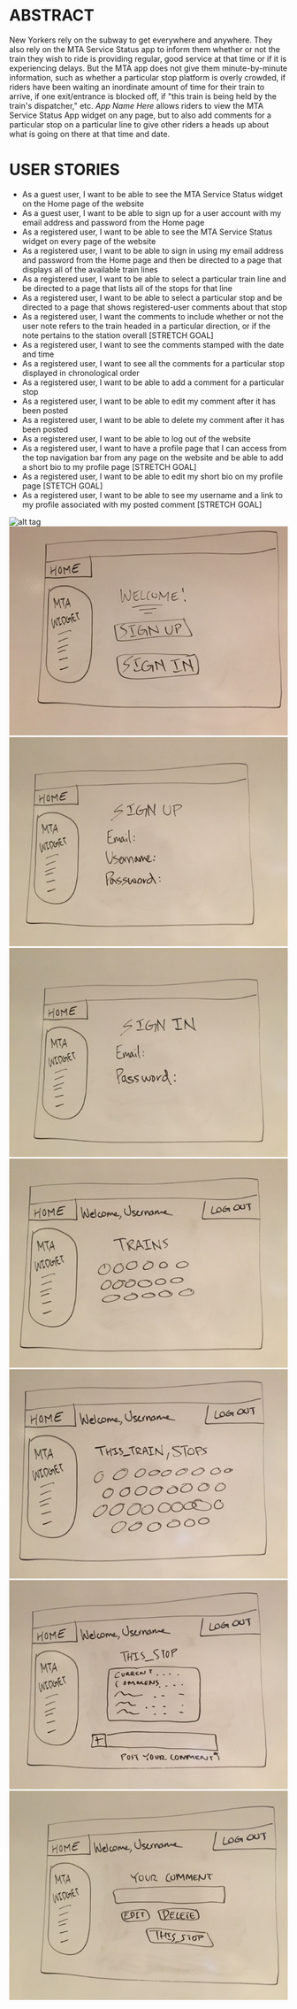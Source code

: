 # ABSTRACT #
New Yorkers rely on the subway to get everywhere and anywhere. They also rely on the MTA Service Status app to inform them whether or not the train they wish to ride is providing regular, good service at that time or if it is experiencing delays. But the MTA app does not give them minute-by-minute information, such as whether a particular stop platform is overly crowded, if riders have been waiting an inordinate amount of time for their train to arrive, if one exit/entrance is blocked off, if "this train is being held by the train's dispatcher," etc. *App Name Here* allows riders to view the MTA Service Status App widget on any page, but to also add comments for a particular stop on a particular line to give other riders a heads up about what is going on there at that time and date.

# USER STORIES #
* As a guest user, I want to be able to see the MTA Service Status widget on the Home page of the website
* As a guest user, I want to be able to sign up for a user account with my email address and password from the Home page
* As a registered user, I want to be able to see the MTA Service Status widget on every page of the website
* As a registered user, I want to be able to sign in using my email address and password from the Home page and then be directed to a page that displays all of the available train lines
* As a registered user, I want to be able to select a particular train line and be directed to a page that lists all of the stops for that line
* As a registered user, I want to be able to select a particular stop and be directed to a page that shows registered-user comments about that stop
* As a registered user, I  want the comments to include whether or not the user note refers to the train headed in a particular direction, or if the note pertains to the station overall [STRETCH GOAL]
* As a registered user, I want to see the comments stamped with the date and time
* As a registered user, I want to see all the comments for a particular stop displayed in chronological order
* As a registered user, I want to be able to add a comment for a particular stop
* As a registered user, I want to be able to edit my comment after it has been posted
* As a registered user, I want to be able to delete my comment after it has been posted
* As a registered user, I want to be able to log out of the website
* As a registered user, I want to have a profile page that I can access from the top navigation bar from any page on the website and be able to add a short bio to my profile page [STRETCH GOAL]
* As a registered user, I want to be able to edit my short bio on my profile page [STETCH GOAL]
* As a registered user, I want to be able to see my username and a link to my profile associated with my posted comment [STRETCH GOAL]

![alt tag](ERD.png)
![alt tag](Home.jpg)
![alt tag](Signup.jpg)
![alt tag](Signin.jpg)
![alt tag](Trains.jpg)
![alt tag](Stops.jpg)
![alt tag](ThisStop.jpg)
![alt tag](edComment.jpg)
